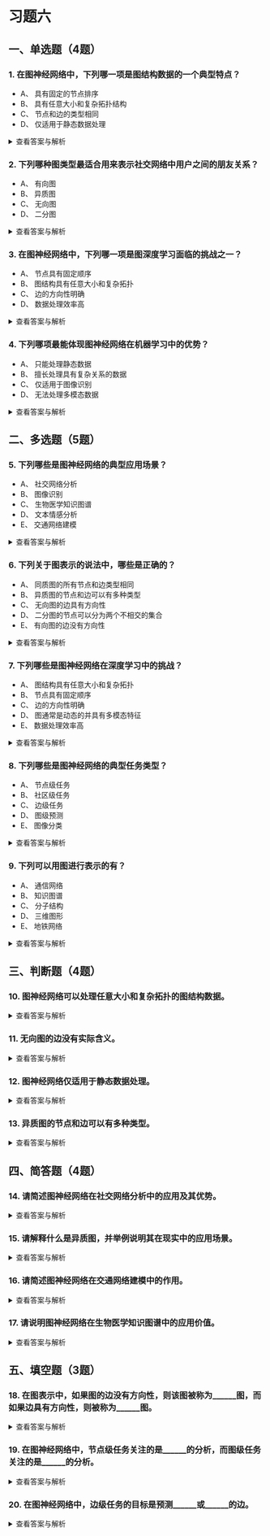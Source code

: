 # 习题六

## 一、单选题（4题）
### 1. 在图神经网络中，下列哪一项是图结构数据的一个典型特点？
- A、 具有固定的节点排序
- B、 具有任意大小和复杂拓扑结构
- C、 节点和边的类型相同
- D、 仅适用于静态数据处理
<details>
  <summary>查看答案与解析</summary>
  答案：B<br>
  解析：图结构数据的一个显著特点是其任意大小和复杂拓扑结构，这与传统网格或序列数据不同，使得图神经网络的处理更加复杂和具有挑战性。
</details>

### 2. 下列哪种图类型最适合用来表示社交网络中用户之间的朋友关系？
- A、 有向图
- B、 异质图
- C、 无向图
- D、 二分图
<details>
  <summary>查看答案与解析</summary>
  答案：C<br>
  解析：社交网络中朋友关系是对称的，因此适合用无向图表示，因为无向图的边没有方向性，正好符合朋友关系的双向性质。
</details>

### 3. 在图神经网络中，下列哪一项是图深度学习面临的挑战之一？
- A、 节点具有固定顺序
- B、 图结构具有任意大小和复杂拓扑
- C、 边的方向性明确
- D、 数据处理效率高
<details>
  <summary>查看答案与解析</summary>
  答案：B<br>
  解析：图结构的任意大小和复杂拓扑是图深度学习的主要挑战之一，这与传统网格或序列数据的结构差异较大，增加了模型设计和训练的难度。
</details>

### 4. 下列哪项最能体现图神经网络在机器学习中的优势？
- A、 只能处理静态数据
- B、 擅长处理具有复杂关系的数据
- C、 仅适用于图像识别
- D、 无法处理多模态数据
<details>
  <summary>查看答案与解析</summary>
  答案：B<br>
  解析：图神经网络的优势在于能够处理具有复杂关系的数据，尤其是那些以图形式存在的交互数据，如社交网络、生物医学数据等。
</details>


## 二、多选题（5题）
### 5. 下列哪些是图神经网络的典型应用场景？
- A、 社交网络分析
- B、 图像识别
- C、 生物医学知识图谱
- D、 文本情感分析
- E、 交通网络建模
<details>
  <summary>查看答案与解析</summary>
  答案：ACE<br>
  解析：图神经网络广泛应用于社交网络分析、生物医学知识图谱和交通网络建模等场景，这些场景通常涉及复杂的交互关系，而图结构正好适合表示和处理这些关系。图像识别主要使用CNN模型，文本情感分析主要使用RNN/Transformer模型。
</details>

### 6. 下列关于图表示的说法中，哪些是正确的？
- A、 同质图的所有节点和边类型相同
- B、 异质图的节点和边可以有多种类型
- C、 无向图的边具有方向性
- D、 二分图的节点可以分为两个不相交的集合
- E、 有向图的边没有方向性
<details>
  <summary>查看答案与解析</summary>
  答案：ABD<br>
  解析：同质图的节点和边类型相同，异质图的节点和边可以有多种类型，二分图的节点可以分为两个不相交的集合。这些都是图表示的基本概念；无向图的边无方向性，有向图的边有方向性，因此C、E错误。
</details>

### 7. 下列哪些是图神经网络在深度学习中的挑战？
- A、 图结构具有任意大小和复杂拓扑
- B、 节点具有固定顺序
- C、 边的方向性明确
- D、 图通常是动态的并具有多模态特征
- E、 数据处理效率高
<details>
  <summary>查看答案与解析</summary>
  答案：AD<br>
  解析：图神经网络的挑战包括图结构的任意大小和复杂拓扑，以及图的动态性和多模态特征，这些因素增加了模型设计和训练难度；节点无固定顺序、边的方向性不固定、数据处理效率低是图数据的特点，并非优势，因此B、C、E错误。
</details>

### 8. 下列哪些是图神经网络的典型任务类型？
- A、 节点级任务
- B、 社区级任务
- C、 边级任务
- D、 图级预测
- E、 图像分类
<details>
  <summary>查看答案与解析</summary>
  答案：ABCD<br>
  解析：图神经网络的典型任务包括节点级任务（如节点分类）、社区级任务（如社区发现）、边级任务（如链接预测）、图级预测（如图分类）；图像分类是CNN的典型任务，不属于图神经网络范畴，因此E错误。
</details>

### 9. 下列可以用图进行表示的有？
- A、 通信网络
- B、 知识图谱
- C、 分子结构
- D、 三维图形
- E、 地铁网络
<details>
  <summary>查看答案与解析</summary>
  答案：ABCDE<br>
  解析：通信网络（设备为节点，连接为边）、知识图谱（实体为节点，关系为边）、分子结构（原子为节点，化学键为边）、三维图形（顶点为节点，棱为边）、地铁网络（站点为节点，线路为边）均具有节点与边的交互关系，非常适合用图表示。
</details>


## 三、判断题（4题）
### 10. 图神经网络可以处理任意大小和复杂拓扑的图结构数据。
<details>
  <summary>查看答案与解析</summary>
  答案：正确<br>
  解析：图神经网络的核心优势是能够处理任意大小和复杂拓扑的图结构数据，这是其区别于传统深度学习模型（如CNN需固定输入尺寸）的重要特点。
</details>

### 11. 无向图的边没有实际含义。
<details>
  <summary>查看答案与解析</summary>
  答案：错误<br>
  解析：无向图的边无方向性，但代表节点之间的双向对称关系（如朋友关系、同事关系），具有明确含义，并非无实际意义。
</details>

### 12. 图神经网络仅适用于静态数据处理。
<details>
  <summary>查看答案与解析</summary>
  答案：错误<br>
  解析：图神经网络可通过扩展设计（如引入时间维度、递归机制）处理动态图（如实时社交关系、动态交通网络），并非仅适用于静态数据。
</details>

### 13. 异质图的节点和边可以有多种类型。
<details>
  <summary>查看答案与解析</summary>
  答案：正确<br>
  解析：异质图的核心特征是节点和边具有多种类型（如生物医学知识图谱中，节点可分为蛋白质、疾病、药物，边可分为治疗、关联），能更精确模拟现实中的复杂关系。
</details>


## 四、简答题（4题）
### 14. 请简述图神经网络在社交网络分析中的应用及其优势。
<details>
  <summary>查看答案与解析</summary>
  答案：应用：图神经网络在社交网络中可用于用户关系建模、社区发现、影响力预测等任务；优势：能够捕捉用户之间的复杂交互关系（如间接好友关联、群体互动），相比传统方法更精准地挖掘隐藏的关系模式，从而提升预测和分析的准确性。<br>
  解析：社交网络天然是图结构（用户=节点，关系=边），图神经网络能充分利用这种结构信息，避免传统模型忽略关系依赖的问题。
</details>

### 15. 请解释什么是异质图，并举例说明其在现实中的应用场景。
<details>
  <summary>查看答案与解析</summary>
  答案：定义：异质图是节点和边具有多种类型的图结构，区别于节点/边类型单一的同质图；应用场景：生物医学知识图谱（节点：蛋白质、疾病、药物；边：治疗、致病、相互作用）、电商推荐系统（节点：用户、商品、商家；边：购买、收藏、关注）。<br>
  解析：异质图能更贴合现实场景的多实体、多关系特性，比同质图更全面地表示复杂系统。
</details>

### 16. 请简述图神经网络在交通网络建模中的作用。
<details>
  <summary>查看答案与解析</summary>
  答案：图神经网络在交通网络中可通过建模“站点（节点）-线路（边）”的拓扑关系，实现交通流量预测（基于历史流量和路网结构预测未来拥堵情况）、路径规划优化（结合实时路况推荐最优路线）、异常事件检测（识别交通事故导致的流量异常）。<br>
  解析：交通网络的动态性和拓扑复杂性需图神经网络捕捉空间关联（如相邻站点流量影响）和时间依赖（如高峰时段规律），提升决策的实时性和准确性。
</details>

### 17. 请说明图神经网络在生物医学知识图谱中的应用价值。
<details>
  <summary>查看答案与解析</summary>
  答案：应用价值：1. 疾病预测：通过挖掘“基因-蛋白质-疾病”的关联关系，预测潜在患病风险；2. 药物推荐：分析药物与靶点、疾病的相互作用，筛选候选治疗药物；3. 基因功能分析：基于基因与其他生物实体的关系，推断未知基因的功能。<br>
  解析：生物医学知识图谱包含海量实体和复杂关系，图神经网络能高效挖掘隐藏的关联模式，为精准医疗和药物研发提供支持。
</details>


## 五、填空题（3题）
### 18. 在图表示中，如果图的边没有方向性，则该图被称为______图，而如果边具有方向性，则被称为______图。
<details>
  <summary>查看答案与解析</summary>
  答案：无向；有向<br>
  解析：无向图的边代表双向关系（如朋友），有向图的边代表单向关系（如关注、父子），是图结构的基本分类。
</details>

### 19. 在图神经网络中，节点级任务关注的是______的分析，而图级任务关注的是______的分析。
<details>
  <summary>查看答案与解析</summary>
  答案：单个节点；整个图<br>
  解析：节点级任务（如节点分类、节点嵌入）以单个节点为目标，图级任务（如图分类、图嵌入）以整个图的全局特征为目标，覆盖图分析的不同层次。
</details>

### 20. 在图神经网络中，边级任务的目标是预测______或______的边。
<details>
  <summary>查看答案与解析</summary>
  答案：缺失；未知<br>
  解析：边级任务核心是链接预测，包括补全现有图中缺失的边（如社交网络中未发现的好友关系）、预测未来可能出现的未知边（如用户未来可能购买的商品链接），在推荐系统、社交网络补全中广泛应用。
</details>
